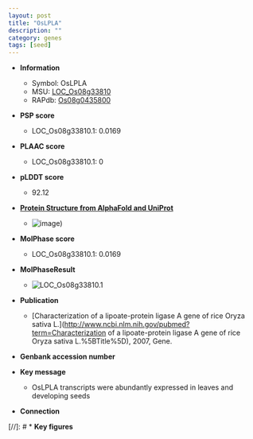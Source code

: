 ```yaml
---
layout: post
title: "OsLPLA"
description: ""
category: genes
tags: [seed]
---
```


* **Information**  
    + Symbol: OsLPLA  
    + MSU: [LOC_Os08g33810](http://rice.plantbiology.msu.edu/cgi-bin/ORF_infopage.cgi?orf=LOC_Os08g33810)  
    + RAPdb: [Os08g0435800](http://rapdb.dna.affrc.go.jp/viewer/gbrowse_details/irgsp1?name=Os08g0435800)  

* **PSP score**  
    + LOC_Os08g33810.1: 0.0169 

* **PLAAC score**  
    + LOC_Os08g33810.1: 0 

* **pLDDT score**
    + 92.12

* **[Protein Structure from AlphaFold and UniProt](https://www.uniprot.org/uniprotkb/Q6YWJ8/entry#structure)**
    + ![image](https://ricepsp.github.io/images/Q6/AF-Q6YWJ8-F1.png))

* **MolPhase score**
    + LOC_Os08g33810.1: 0.0169

* **MolPhaseResult**
    + ![LOC_Os08g33810.1](https://ricepsp.github.io/pictures/LOC_Os08g/LOC_Os08g33810.1.png)

* **Publication**  
    + [Characterization of a lipoate-protein ligase A gene of rice Oryza sativa L.](http://www.ncbi.nlm.nih.gov/pubmed?term=Characterization of a lipoate-protein ligase A gene of rice Oryza sativa L.%5BTitle%5D), 2007, Gene.

* **Genbank accession number**  

* **Key message**  
    + OsLPLA transcripts were abundantly expressed in leaves and developing seeds

* **Connection**  

[//]: # * **Key figures**  



